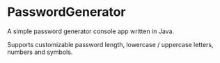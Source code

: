 # PasswordGenerator
A simple password generator console app written in Java.

Supports customizable password length, lowercase / uppercase letters, numbers and symbols.

